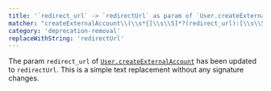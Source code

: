 ```yaml
---
title: '`redirect_url` -> `redirectUrl` as param of `User.createExternalAccount`'
matcher: "createExternalAccount\\(\\s*{[\\s\\S]*?(redirect_url):[\\s\\S]*?\\)"
category: 'deprecation-removal'
replaceWithString: 'redirectUrl'
---
```


The param `redirect_url` of [`User.createExternalAccount`](https://clerk.com/docs/references/javascript/user/create-metadata#create-external-account) has been updated to `redirectUrl`. This is a simple text replacement without any signature changes.
